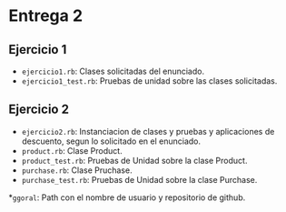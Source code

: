 # Entrega 2

## Ejercicio 1
* `ejercicio1.rb`: Clases solicitadas del enunciado.
* `ejercicio1_test.rb`: Pruebas de unidad sobre las clases solicitadas.

## Ejercicio 2 
* `ejercicio2.rb`: Instanciacion de clases y pruebas y aplicaciones de descuento, segun lo solicitado en el enunciado.
* `product.rb`: Clase Product.
* `product_test.rb`: Pruebas de Unidad sobre la clase Product.
* `purchase.rb`: Clase Pruchase.
* `purchase_test.rb`: Pruebas de Unidad sobre la clase Purchase.
 
*`ggoral`: Path con el nombre de usuario y repositorio de github.

